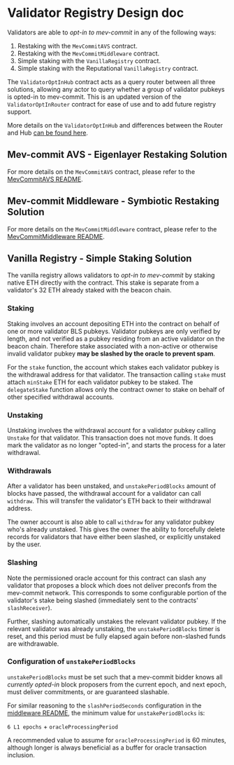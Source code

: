 # Validator Registry Design doc

Validators are able to _opt-in to mev-commit_ in any of the following ways:

1. Restaking with the `MevCommitAVS` contract.
2. Restaking with the `MevCommitMiddleware` contract.
3. Simple staking with the `VanillaRegistry` contract.
4. Simple staking with the Reputational `VanillaRegistry` contract.

The `ValidatorOptInHub` contract acts as a query router between all three solutions, allowing any actor to query whether a group of validator pubkeys is opted-in to mev-commit. This is an updated version of the `ValidatorOptInRouter` contract for ease of use and to add future registry support. 

More details on the `ValidatorOptInHub` and differences between the Router and Hub [can be found here](https://www.notion.so/primev/Validator-OptInHub-vs-ValidatorOptInRouter-2806865efd6f80ce9529e392ae3190c7?source=copy_link).

## Mev-commit AVS - Eigenlayer Restaking Solution

For more details on the `MevCommitAVS` contract, please refer to the [MevCommitAVS README](avs/README.md).

## Mev-commit Middleware - Symbiotic Restaking Solution

For more details on the `MevCommitMiddleware` contract, please refer to the [MevCommitMiddleware README](middleware/README.md).

## Vanilla Registry - Simple Staking Solution

The vanilla registry allows validators to _opt-in to mev-commit_ by staking native ETH directly with the contract. This stake is separate from a validator's 32 ETH already staked with the beacon chain. 

### Staking

Staking involves an account depositing ETH into the contract on behalf of one or more validator BLS pubkeys. Validator pubkeys are only verified by length, and not verified as a pubkey residing from an active validator on the beacon chain. Therefore stake associated with a non-active or otherwise invalid validator pubkey **may be slashed by the oracle to prevent spam**.

For the `stake` function, the account which stakes each validator pubkey is the withdrawal address for that validator. The transaction calling `stake` must attach `minStake` ETH for each validator pubkey to be staked. The `delegateStake` function allows only the contract owner to stake on behalf of other specified withdrawal accounts.

### Unstaking

Unstaking involves the withdrawal account for a validator pubkey calling `Unstake` for that validator. This transaction does not move funds. It does mark the validator as no longer "opted-in", and starts the process for a later withdrawal.

### Withdrawals

After a validator has been unstaked, and `unstakePeriodBlocks` amount of blocks have passed, the withdrawal account for a validator can call `withdraw`. This will transfer the validator's ETH back to their withdrawal address.

The owner account is also able to call `withdraw` for any validator pubkey who's already unstaked. This gives the owner the ability to forcefully delete records for validators that have either been slashed, or explicitly unstaked by the user.

### Slashing

Note the permissioned oracle account for this contract can slash any validator that proposes a block which does not deliver preconfs from the mev-commit network. This corresponds to some configurable portion of the validator's stake being slashed (immediately sent to the contracts' `slashReceiver`).

Further, slashing automatically unstakes the relevant validator pubkey. If the relevant validator was already unstaking, the `unstakePeriodBlocks` timer is reset, and this period must be fully elapsed again before non-slashed funds are withdrawable.

### Configuration of `unstakePeriodBlocks`

`unstakePeriodBlocks` must be set such that a mev-commit bidder knows all _currently opted-in_ block proposers from the current epoch, and next epoch, must deliver commitments, or are guaranteed slashable.

For similar reasoning to the `slashPeriodSeconds` configuration in the [middleware README](middleware/README.md#configuration-of-slashperiodseconds), the minimum value for `unstakePeriodBlocks` is:

`6 L1 epochs` + `oracleProcessingPeriod`

A recommended value to assume for `oracleProcessingPeriod` is 60 minutes, although longer is always beneficial as a buffer for oracle transaction inclusion.
